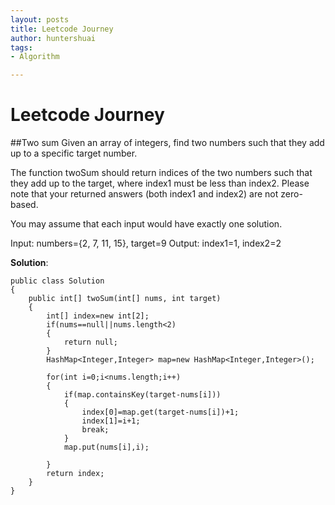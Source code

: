 ```yaml
---
layout: posts
title: Leetcode Journey
author: huntershuai
tags:
- Algorithm

---
```


Leetcode Journey
===

##Two sum
Given an array of integers, find two numbers such that they add up to a specific target number.

The function twoSum should return indices of the two numbers such that they add up to the target, where index1 must be less than index2. Please note that your returned answers (both index1 and index2) are not zero-based.

You may assume that each input would have exactly one solution.

Input: numbers={2, 7, 11, 15}, target=9
Output: index1=1, index2=2


__Solution__:

```
public class Solution 
{
    public int[] twoSum(int[] nums, int target) 
    {
        int[] index=new int[2];
        if(nums==null||nums.length<2)
        {
            return null;
        }
        HashMap<Integer,Integer> map=new HashMap<Integer,Integer>();
        
        for(int i=0;i<nums.length;i++)
        {
            if(map.containsKey(target-nums[i]))
            {
                index[0]=map.get(target-nums[i])+1;
                index[1]=i+1;
                break;
            }
            map.put(nums[i],i);

        }
        return index;
    }
}
```